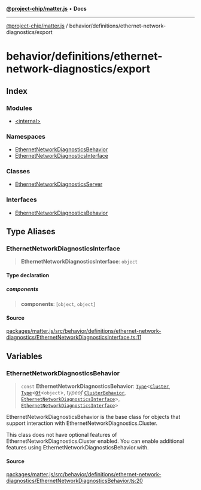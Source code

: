 [**@project-chip/matter.js**](../../../../README.md) • **Docs**

***

[@project-chip/matter.js](../../../../modules.md) / behavior/definitions/ethernet-network-diagnostics/export

# behavior/definitions/ethernet-network-diagnostics/export

## Index

### Modules

- [\<internal\>](-internal-/README.md)

### Namespaces

- [EthernetNetworkDiagnosticsBehavior](namespaces/EthernetNetworkDiagnosticsBehavior/README.md)
- [EthernetNetworkDiagnosticsInterface](namespaces/EthernetNetworkDiagnosticsInterface/README.md)

### Classes

- [EthernetNetworkDiagnosticsServer](classes/EthernetNetworkDiagnosticsServer.md)

### Interfaces

- [EthernetNetworkDiagnosticsBehavior](interfaces/EthernetNetworkDiagnosticsBehavior.md)

## Type Aliases

### EthernetNetworkDiagnosticsInterface

> **EthernetNetworkDiagnosticsInterface**: `object`

#### Type declaration

##### components

> **components**: [`object`, `object`]

#### Source

[packages/matter.js/src/behavior/definitions/ethernet-network-diagnostics/EthernetNetworkDiagnosticsInterface.ts:11](https://github.com/project-chip/matter.js/blob/7a8cbb56b87d4ccf34bec5a9a95ab40a1711324f/packages/matter.js/src/behavior/definitions/ethernet-network-diagnostics/EthernetNetworkDiagnosticsInterface.ts#L11)

## Variables

### EthernetNetworkDiagnosticsBehavior

> `const` **EthernetNetworkDiagnosticsBehavior**: [`Type`](../../../cluster/export/namespaces/ClusterBehavior/interfaces/Type.md)\<[`Cluster`](../../../../cluster/export/namespaces/EthernetNetworkDiagnostics/interfaces/Cluster.md), [`Type`](../../../cluster/export/namespaces/ClusterBehavior/interfaces/Type.md)\<[`Of`](../../../../cluster/export/namespaces/ClusterType/interfaces/Of.md)\<`object`\>, *typeof* [`ClusterBehavior`](../../../cluster/export/namespaces/ClusterBehavior/README.md), [`EthernetNetworkDiagnosticsInterface`](README.md#ethernetnetworkdiagnosticsinterface)\>, [`EthernetNetworkDiagnosticsInterface`](README.md#ethernetnetworkdiagnosticsinterface)\>

EthernetNetworkDiagnosticsBehavior is the base class for objects that support interaction with EthernetNetworkDiagnostics.Cluster.

This class does not have optional features of EthernetNetworkDiagnostics.Cluster enabled. You can enable additional
features using EthernetNetworkDiagnosticsBehavior.with.

#### Source

[packages/matter.js/src/behavior/definitions/ethernet-network-diagnostics/EthernetNetworkDiagnosticsBehavior.ts:20](https://github.com/project-chip/matter.js/blob/7a8cbb56b87d4ccf34bec5a9a95ab40a1711324f/packages/matter.js/src/behavior/definitions/ethernet-network-diagnostics/EthernetNetworkDiagnosticsBehavior.ts#L20)
